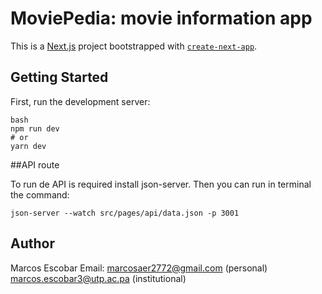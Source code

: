 # MoviePedia: movie information app

This is a [Next.js](https://nextjs.org/) project bootstrapped with [`create-next-app`](https://github.com/vercel/next.js/tree/canary/packages/create-next-app).

## Getting Started

First, run the development server:

```
bash
npm run dev
# or
yarn dev
```

##API route

To run de API is required install json-server.
Then you can run in terminal the command:

```
json-server --watch src/pages/api/data.json -p 3001
```

## Author

Marcos Escobar
Email: marcosaer2772@gmail.com (personal)
marcos.escobar3@utp.ac.pa (institutional)
